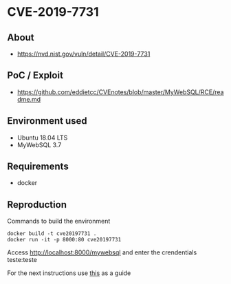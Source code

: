 # CVE-2019-7731

## About
* <https://nvd.nist.gov/vuln/detail/CVE-2019-7731>


## PoC / Exploit
 * <https://github.com/eddietcc/CVEnotes/blob/master/MyWebSQL/RCE/readme.md>

## Environment used
* Ubuntu 18.04 LTS
* MyWebSQL 3.7

## Requirements
* docker
## Reproduction 
Commands to build the environment
```shell script
docker build -t cve20197731 .
docker run -it -p 8000:80 cve20197731
```
Access <http://localhost:8000/mywebsql> and enter the crendentials teste:teste

For the next instructions use [this](https://github.com/eddietcc/CVEnotes/blob/master/MyWebSQL/RCE/readme.md) as a guide

